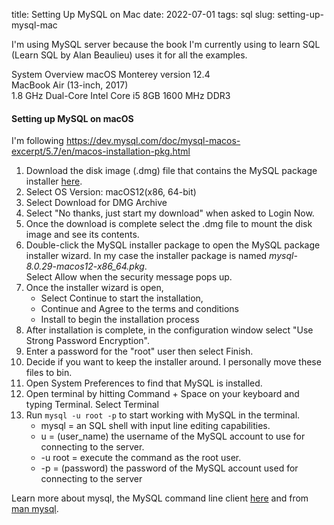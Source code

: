 title: Setting Up MySQL on Mac
date: 2022-07-01
tags: sql
slug: setting-up-mysql-mac

I'm using MySQL server because the book I'm currently using to learn SQL (Learn SQL by Alan Beaulieu) uses it for all the examples. 

System Overview 
    macOS Monterey version 12.4<br>
    MacBook Air (13-inch, 2017)<br>
    1.8 GHz Dual-Core Intel Core i5
    8GB 1600 MHz DDR3

#### Setting up MySQL on macOS

I'm following https://dev.mysql.com/doc/mysql-macos-excerpt/5.7/en/macos-installation-pkg.html 

1. Download the disk image (.dmg) file that contains the MySQL package installer [here](https://dev.mysql.com/downloads/mysql/).
2. Select OS Version: macOS12(x86, 64-bit) 
3. Select Download for DMG Archive
4. Select "No thanks, just start my download" when asked to Login Now.
5. Once the download is complete select the .dmg file to mount the disk image and see its contents. 
6. Double-click the MySQL installer package to open the MySQL package installer wizard. In my case the installer package is named *mysql-8.0.29-macos12-x86_64.pkg*. <br>
    Select Allow when the security message pops up.
7. Once the installer wizard is open, 
    - Select Continue to start the installation, 
    - Continue and Agree to the terms and conditions  
    - Install to begin the installation process 
8. After installation is complete, in the configuration window select "Use Strong Password Encryption".
9. Enter a password for the "root" user then select Finish.
10. Decide if you want to keep the installer around. I personally move these files to bin.
11. Open System Preferences to find that MySQL is installed.
12. Open terminal by hitting Command + Space on your keyboard and typing Terminal. Select Terminal
13. Run `mysql -u root -p` to start working with MySQL in the terminal. 
    - mysql = an SQL shell with input line editing capabilities.
    - u = (user_name) the username of the MySQL account to use for connecting to the server.
    - -u root = execute the command as the root user.
    - -p = (password) the password of the MySQL account used for connecting to the server<br>

Learn more about mysql, the MySQL command line client [here](https://dev.mysql.com/doc/refman/8.0/en/mysql.html) and from [man mysql](https://linux.die.net/man/1/mysql).

 







